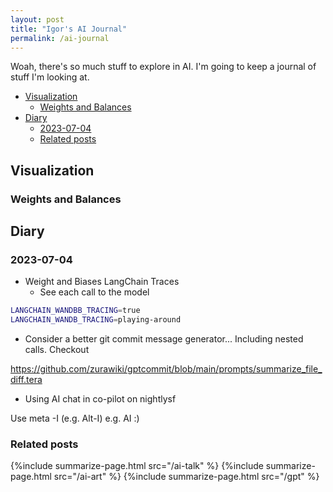 ```yaml
---
layout: post
title: "Igor's AI Journal"
permalink: /ai-journal
---
```


Woah, there's so much stuff to explore in AI. I'm going to keep a journal of stuff I'm looking at.

<!-- prettier-ignore-start -->
<!-- vim-markdown-toc GFM -->

- [Visualization](#visualization)
    - [Weights and Balances](#weights-and-balances)
- [Diary](#diary)
    - [2023-07-04](#2023-07-04)
    - [Related posts](#related-posts)

<!-- vim-markdown-toc -->
<!-- prettier-ignore-end -->

## Visualization

### Weights and Balances

## Diary

### 2023-07-04

- Weight and Biases LangChain Traces
  - See each call to the model

```zsh
LANGCHAIN_WANDBB_TRACING=true
LANGCHAIN_WANDB_TRACING=playing-around
```

- Consider a better git commit message generator... Including nested calls. Checkout

<https://github.com/zurawiki/gptcommit/blob/main/prompts/summarize_file_diff.tera>

- Using AI chat in co-pilot on nightlysf

Use meta -I (e.g. Alt-I) e.g. AI :)

### Related posts

{%include summarize-page.html src="/ai-talk" %}
{%include summarize-page.html src="/ai-art" %}
{%include summarize-page.html src="/gpt" %}

